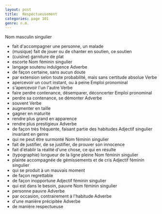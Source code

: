 ```yaml
---
layout: post
title:  Respectueusement
categories: page 101
genre: n.m.
---
```


Nom masculin singulier
- fait d'accompagner une personne, un malade
- (musique) fait de jouer ou de chanter en soutien, ce soutien
- (cuisine) garniture de plat
- escorte
Nom féminin singulier
- langage soutenu indulgence
Adverbe
- de façon certaine, sans aucun doute
- par extension selon toute probabilité, mais sans certitude absolue
Verbe
- apercevoir un court instant, ou à peine
Emploi pronominal
- s'apercevoir l'un l'autre
Verbe
- faire perdre contenance, désemparer, déconcerter
Emploi pronominal
- perdre sa contenance, se démonter
Adverbe
- souvent
Verbe
- augmenter en taille
- gagner en maturité
- rendre plus grand en apparence
- rendre plus prestigieux
Adverbe
- de façon très fréquente, faisant partie des habitudes
Adjectif singulier invariant en genre
- qui ne peut être surmonté
Nom féminin singulier
- fait de justifier, de se justifier, de prouver son innocence
- fait d'établir la réalité d'une chose, ce qui en résulte
- (typographie) longueur de la ligne pleine
Nom féminin singulier
- plainte accompagnée de gémissements et de cris
Adjectif féminin singulier
- qui se produit à un mauvais moment
- de façon regrettable
- de façon inopportune
Adjectif féminin singulier
- qui est dans le besoin, pauvre
Nom féminin singulier
- personne pauvre
Adverbe
- par occasion, contrairement à l'habitude
Adverbe
- d'une manière précipitée
Adverbe
- de manière respectueuse
